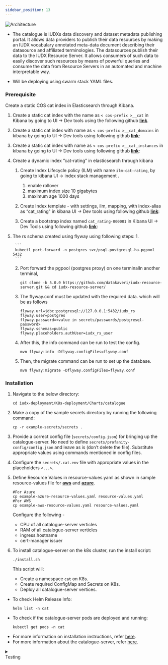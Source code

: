 ```yaml
---
sidebar_position: 13
---
```


<div class="img_background">
<div style={{textAlign: 'center'}}>

![Architecture](../../../../resources/auth/cat_overview.png)<br/>

</div></div>

+ The catalogue is IUDXs data discovery and dataset metadata publishing portal. It allows data providers to publish their data resources by making an IUDX vocabulary annotated meta-data document describing their datasource and affiliated terminologies. The datasources publish their data to the IUDX Resource Server. It allows consumers of such data to easily discover such resources by means of powerful queries and consume the data from Resource Servers in an automated and machine interpretable way.

+ Will be deploying using swarm stack YAML files.

### Prerequisite

Create a static COS cat index in Elasticsearch through Kibana.

1. Create a static cat index with the name as  `< cos-prefix >__cat` in Kibana by going to UI -> Dev tools using the following github 
       **[link](https://github.com/karthickp432001/iudx-developer-docs/blob/main/mapping/1.json)**.

2. Create a static cat index with name as  `< cos-prefix >__cat_domains` in  kibana  by going to  UI -> Dev tools using following github **[link](https://github.com/karthickp432001/iudx-developer-docs/blob/main/mapping/2.json)**:

3. Create a static cat index with name as  `< cos-prefix >__cat_instances` in  kibana  by going to  UI -> Dev tools using following github **[link](https://github.com/karthickp432001/iudx-developer-docs/blob/main/mapping/3.json)**:

4. Create a  dynamic index “cat-rating” in elasticsearch through kibana 
    1. Create Index Lifecycle policy (ILM) with name `ilm-cat-rating`, by going to kibana  UI -> index stack management .
        
       1. enable rollover
       2. maximum index size 10 gigabytes
       3. maximum age 1000 days

    2. Create Index template - with settings, ilm, mapping, with index-alias as “cat_rating" in kibana  UI -> Dev tools using following github **[link](https://github.com/karthickp432001/iudx-developer-docs/blob/main/mapping/4.json)**:
    
    3. Create a bootstrap index named `cat_rating-000001` in Kibana UI -> Dev Tools using following github **[link](https://github.com/karthickp432001/iudx-developer-docs/blob/main/mapping/5.json)**:

5. The rs schema created using flyway using following steps:
    1. 
    
        ```
        kubectl port-forward -n postgres svc/psql-postgresql-ha-pgpool 5432
        ```

    2. Port forward the pgpool (postgres proxy) on one terminalIn another terminal, 

        ```
        git clone -b 5.0.0 https://github.com/datakaveri/iudx-resource-server.git && cd iudx-resource-server/
        ```

    3. The flyway.conf must be updated with the required data. which will be as follows
        
        ```
        flyway.url=jdbc:postgresql://127.0.0.1:5432/iudx_rs
        flyway.user=postgres
        flyway.password=<value in secrets/passwords/postgresql-password>  
        flyway.schemas=public
        flyway.placeholders.authUser=iudx_rs_user
        ```

    4. After this, the info command can be run to test the config.
    
        ```
        mvn flyway:info -Dflyway.configFiles=flyway.conf
        ```

    5. Then, the migrate command can be run to set up the database.
    
        ```
        mvn flyway:migrate -Dflyway.configFiles=flyway.conf
        ```

### Installation

1. Navigate to the below directory:

    ```
    cd iudx-deployment/K8s-deployment/Charts/catalogue
    ```

2. Make a copy of the sample secrets directory by running the following command:

    ```
    cp -r example-secrets/secrets .
    ```

3. Provide a correct config file (`secrets/config.json`) for bringing up the catalogue-server. No need to define `secrets/profanity-config/config.json` and leave as is (don’t delete the file). Substitute appropriate values using commands mentioned in config files.

4. Configure the `secrets/.cat.env` file with appropriate values in the placeholders `<...>`.

5. Define Resource Values in resource-values.yaml as shown in sample resource-values file for **[aws](https://github.com/datakaveri/iudx-deployment/blob/4.5.0/K8s-deployment/Charts/catalogue/example-aws-resource-values.yaml)** and **[azure](https://github.com/datakaveri/iudx-deployment/blob/4.5.0/K8s-deployment/Charts/catalogue/example-azure-resource-values.yaml )**.

    ```
    #For Azure
    cp example-azure-resource-values.yaml resource-values.yaml
    #For AWS
    cp example-aws-resource-values.yaml resource-values.yaml
    ```
    Configure the following -
      - CPU of all catalogue-server verticles 
      - RAM of all catalogue-server verticles 
      - ingress.hostname
      - cert-manager issuer


6. To install catalogue-server on the k8s cluster, run the install script:
    ```
    ./install.sh
    ```

    This script will:
    - Create a namespace `cat` on K8s.
    - Create required ConfigMap and Secrets on K8s.
    - Deploy all catalogue-server vertices.

- To check Helm Release Info:
    ```
    helm list -n cat
    ```
- To check if the catalogue-server pods are deployed and running:
    ```
    kubectl get pods -n cat
    ```
- For more information on installation instructions, refer [here](link_to_documentation).
- For more information about the catalogue-server, refer [here](link_to_documentation).

<details>
<summary><div class="style">Testing</div></summary>

- Catalogue-server API documentation can be accessed from `https://<cos-domain>/cat/apis`.
- Check the logs of all pods in `cat` namespace, there should not be any error log. If it's there, please address as specified/indicated by the log:
    ```
    kubectl logs -f -n cat <cat-pod-name>
    ```

</details>
